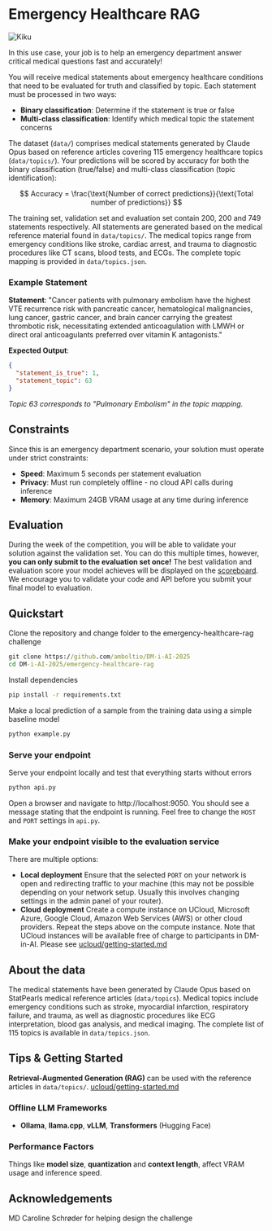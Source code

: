 # Emergency Healthcare RAG
![Kiku](../images/emergency-rag-banner.png)

In this use case, your job is to help an emergency department answer critical medical questions fast and accurately!

You will receive medical statements about emergency healthcare conditions that need to be evaluated for truth and classified by topic. Each statement must be processed in two ways:
- **Binary classification**: Determine if the statement is true or false
- **Multi-class classification**: Identify which medical topic the statement concerns

The dataset (```data/```) comprises medical statements generated by Claude Opus based on reference articles covering 115 emergency healthcare topics (```data/topics/```). Your predictions will be scored by accuracy for both the binary classification (true/false) and multi-class classification (topic identification):

$$
Accuracy = \frac{\text{Number of correct predictions}}{\text{Total number of predictions}}
$$

The training set, validation set and evaluation set contain 200, 200 and 749 statements respectively. All statements are generated based on the medical reference material found in ```data/topics/```. The medical topics range from emergency conditions like stroke, cardiac arrest, and trauma to diagnostic procedures like CT scans, blood tests, and ECGs. The complete topic mapping is provided in ```data/topics.json```.

### Example Statement
**Statement**: "Cancer patients with pulmonary embolism have the highest VTE recurrence risk with pancreatic cancer, hematological malignancies, lung cancer, gastric cancer, and brain cancer carrying the greatest thrombotic risk, necessitating extended anticoagulation with LMWH or direct oral anticoagulants preferred over vitamin K antagonists."

**Expected Output**:
```json
{
  "statement_is_true": 1,
  "statement_topic": 63
}
```
*Topic 63 corresponds to "Pulmonary Embolism" in the topic mapping.*

## Constraints

Since this is an emergency department scenario, your solution must operate under strict constraints:

- **Speed**: Maximum 5 seconds per statement evaluation
- **Privacy**: Must run completely offline - no cloud API calls during inference
- **Memory**: Maximum 24GB VRAM usage at any time during inference

## Evaluation
During the week of the competition, you will be able to validate your solution against the validation set. You can do this multiple times, however, **you can only submit to the evaluation set once!** The best validation and evaluation score your model achieves will be displayed on the <a href="https://cases.dmiai.dk/teams"> scoreboard</a>. We encourage you to validate your code and API before you submit your final model to evaluation.

## Quickstart
Clone the repository and change folder to the emergency-healthcare-rag challenge

```cmd
git clone https://github.com/amboltio/DM-i-AI-2025
cd DM-i-AI-2025/emergency-healthcare-rag
```
Install dependencies
```cmd
pip install -r requirements.txt
```
Make a local prediction of a sample from the training data using a simple baseline model
```cmd
python example.py
```
### Serve your endpoint
Serve your endpoint locally and test that everything starts without errors

```cmd
python api.py
```
Open a browser and navigate to http://localhost:9050. You should see a message stating that the endpoint is running. 
Feel free to change the `HOST` and `PORT` settings in `api.py`. 

### Make your endpoint visible to the evaluation service
There are multiple options:
- **Local deployment** Ensure that the selected `PORT` on your network is open and redirecting traffic to your machine (this may not be possible depending on your network setup. Usually this involves changing settings in the admin panel of your router). 
- **Cloud deployment** Create a compute instance on UCloud, Microsoft Azure, Google Cloud, Amazon Web Services (AWS) or other cloud providers. Repeat the steps above on the compute instance. Note that UCloud instances will be available free of charge to participants in DM-in-AI. Please see [ucloud/getting-started.md](https://github.com/amboltio/DM-i-AI-2025/blob/main/emergency-healthcare-rag/ucloud/getting-started.md)


## About the data
The medical statements have been generated by Claude Opus based on StatPearls medical reference articles (```data/topics```). Medical topics include emergency conditions such as stroke, myocardial infarction, respiratory failure, and trauma, as well as diagnostic procedures like ECG interpretation, blood gas analysis, and medical imaging. The complete list of 115 topics is available in ```data/topics.json```.

## Tips & Getting Started

**Retrieval-Augmented Generation (RAG)** can be used with the reference articles in ```data/topics/```.
[ucloud/getting-started.md](https://github.com/amboltio/DM-i-AI-2025/blob/main/emergency-healthcare-rag/ucloud/getting-started.md)

### Offline LLM Frameworks
- **Ollama**, **llama.cpp**, **vLLM**, **Transformers** (Hugging Face)


### Performance Factors
Things like **model size**, **quantization** and **context length**, affect VRAM usage and inference speed.

## Acknowledgements
MD Caroline Schrøder for helping design the challenge